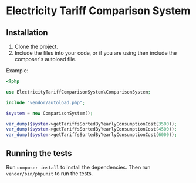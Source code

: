 # Electricity Tariff Comparison System

## Installation

1. Clone the project.
1. Include the files into your code, or if you are using then include the composer's autoload file.

Example:
```php
<?php

use ElectricityTariffComparisonSystem\ComparisonSystem;

include "vendor/autoload.php";

$system = new ComparisonSystem();

var_dump($system->getTariffsSortedByYearlyConsumptionCost(3500));
var_dump($system->getTariffsSortedByYearlyConsumptionCost(4500));
var_dump($system->getTariffsSortedByYearlyConsumptionCost(6000));

```

## Running the tests

Run `composer install` to install the dependencies. Then run `vendor/bin/phpunit` to run the tests.


